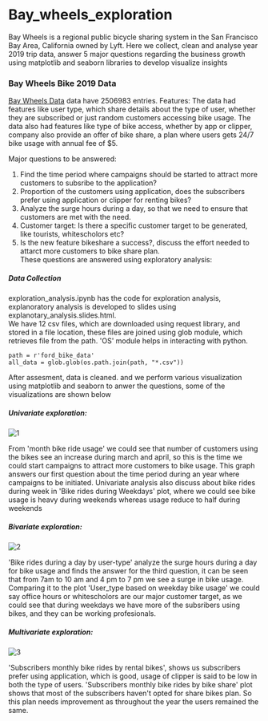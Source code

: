 # Bay_wheels_exploration
Bay Wheels is a regional public bicycle sharing system in the San Francisco Bay Area, California owned by Lyft. Here we collect, clean and analyse year 2019 trip data, answer 5 major questions regarding the business growth using matplotlib and seaborn libraries to develop visualize insights
### Bay Wheels Bike 2019 Data
[Bay Wheels Data](https://www.lyft.com/bikes/bay-wheels/system-data) data have 2506983 entries. 
Features:
The data had features like user type, which share details about the type of user, whether they are subscribed or just random customers accessing bike usage. The data also had features like type of bike access, whether by app or clipper, company also provide an offer of bike share, a plan where users gets 24/7 bike usage with annual fee of $5.

Major questions to be answered:

1. Find the time period where campaigns should be started to attract more customers to subsribe to the application?  
2. Proportion of the customers using application, does the subscribers prefer using application or clipper for renting bikes?
3. Analyze the surge hours during a day, so that we need to ensure that customers are met with the need.  
4. Customer target: Is there a specific customer target to be generated, like tourists, whitescholors etc?  
5. Is the new feature bikeshare a success?, discuss the effort needed to attarct more customers to bike share plan.  
These questions are answered using exploratory analysis:

##### Data Collection
exploration_analysis.ipynb has the code for exploration analysis, explanoratory analysis is developed to slides using explanotary_analysis.slides.html.   
We have 12 csv files, which are downloaded using request library, and stored in a file location, these files are joined using glob module, which retrieves file from the path. 'OS' module helps in interacting with python.
```
path = r'ford_bike_data'
all_data = glob.glob(os.path.join(path, "*.csv"))
```
After assesment, data is cleaned. and we perform various visualization using matplotlib and seaborn to anwer the questions, some of the visualizations are shown below

##### Univariate exploration:
![1](https://user-images.githubusercontent.com/60280080/83698987-e4e1b800-a5d0-11ea-8810-4b29b060a952.JPG)

From 'month bike ride usage' we could see that number of customers using the bikes see an increase during march and april, so this is the time we could start campaigns to attract more customers to bike usage. This graph answers our first question about the time period during an year where campaigns to be initiated. Univariate analysis also discuss about bike rides during week in 'Bike rides during Weekdays' plot, where we could see bike usage is heavy during weekends whereas usage reduce to half during weekends

##### Bivariate exploration:
![2](https://user-images.githubusercontent.com/60280080/83699064-15c1ed00-a5d1-11ea-80e2-49f1603dfb53.JPG)

'Bike rides during a day by user-type' analyze the surge hours during a day for bike usage and finds the answer for the third question, it can be seen that from 7am to 10 am and 4 pm to 7 pm we see a surge in bike usage. Comparing it to the plot 'User_type based on weekday bike usage' we could say office hours or whitescholors are our major customer target, as we could see that during weekdays we have more of the subsribers using bikes, and they can be working profesionals.

##### Multivariate exploration:
![3](https://user-images.githubusercontent.com/60280080/83699125-43a73180-a5d1-11ea-8d57-7c00f24fa3a4.JPG)

'Subscribers monthly bike rides by rental bikes', shows us subscribers prefer using application, which is good, usage of clipper is said to be low in both the type of users. 'Subscribers monthly bike rides by bike share' plot shows that most of the subscribers haven't opted for share bikes plan. So this plan needs improvement as throughout the year the users remained the same.

